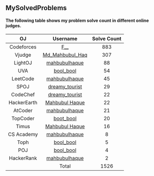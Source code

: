 ## MySolvedProblems
#### The following table shows my problem solve count in different online judges.
| OJ                            | Username                                                                                            | Solve Count     |
| :---------------------------: | :-------------------------------------------------------------------------------------------------: | :-------------: |
| Codeforces                    | [F__](https://codeforces.com/profile/F__)                                                           |      883        |
| Vjudge                        | [Md_Mahbubul_Haq](https://vjudge.net/user/Md_Mahbubul_Haq)                                          |      307        |
| LightOJ                       | [mahbubulhaque](https://lightoj.com/user/mahbubulhaque)                                             |      88         |
| UVA                           | [bool_bool](https://uhunt.onlinejudge.org/id/911156)                                                |   54            |
| LeetCode                      | [mahbubulhaque](https://leetcode.com/mahbubulhaque/)                                                | 45              |
| SPOJ                          | [dreamy_tourist](https://www.spoj.com/users/dreamy_tourist/)                                        |   29            |
| CodeChef                      | [dreamy_tourist](https://www.codechef.com/users/dreamy_tourist)                                     |     22          |
| HackerEarth                   | [Mahbubul Haque](https://www.hackerearth.com/@mdmahbubulhaq201711)                                  |       22        |
| AtCoder                       | [mahbubulhaque](https://atcoder.jp/users/mahbubulhaque)                                             |     21          |
| TopCoder                      | [boot_bool](https://www.topcoder.com/members/bool_bool/)                                            | 20              |
| Timus                         | [Mahbubul Haque](https://acm.timus.ru/author.aspx?id=259361)                                        | 16              |
| CS Academy                    | [mahbubulhaque](https://csacademy.com/user/mahbubulhaque/)                                          | 8               |
| Toph                          | [bool_bool](https://toph.co/u/bool_bool)                                                            | 5               |
| POJ                           | [bool_bool](http://poj.org/userstatus?user_id=bool_bool)                                            | 4               |
| HackerRank                    | [mahbubulhaque](https://www.hackerrank.com/mdmahbubulhaq201?hr_r=1)                                 | 2               |
|                               | Total                                                                                              | 1526            |
